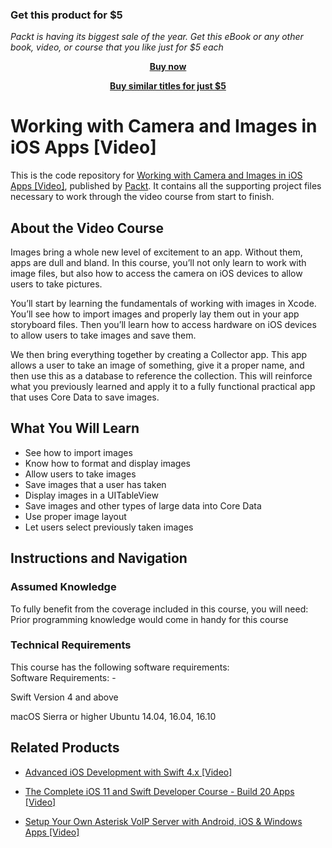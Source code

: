 
### Get this product for $5

<i>Packt is having its biggest sale of the year. Get this eBook or any other book, video, or course that you like just for $5 each</i>


<b><p align='center'>[Buy now](https://packt.link/9781788291330)</p></b>


<b><p align='center'>[Buy similar titles for just $5](https://subscription.packtpub.com/search)</p></b>


# Working with Camera and Images in iOS Apps [Video]
This is the code repository for [Working with Camera and Images in iOS Apps [Video]](https://www.packtpub.com/application-development/working-camera-and-images-ios-apps-video?utm_source=github&utm_medium=repository&utm_campaign=9781788291330), published by [Packt](https://www.packtpub.com/?utm_source=github). It contains all the supporting project files necessary to work through the video course from start to finish.
## About the Video Course
Images bring a whole new level of excitement to an app. Without them, apps are dull and bland. In this course, you’ll not only learn to work with image files, but also how to access the camera on iOS devices to allow users to take pictures.

You’ll start by learning the fundamentals of working with images in Xcode. You’ll see how to import images and properly lay them out in your app storyboard files. Then you’ll learn how to access hardware on iOS devices to allow users to take images and save them.

We then bring everything together by creating a Collector app. This app allows a user to take an image of something, give it a proper name, and then use this as a database to reference the collection. This will reinforce what you previously learned and apply it to a fully functional practical app that uses Core Data to save images.


<H2>What You Will Learn</H2>
<DIV class=book-info-will-learn-text>
<UL>
<LI>See how to import images 
<LI>Know how to format and display images 
<LI>Allow users to take images 
<LI>Save images that a user has taken 
<LI>Display images in a UITableView 
<LI>Save images and other types of large data into Core Data 
<LI>Use proper image layout 
<LI>Let users select previously taken images </LI></UL></DIV>

## Instructions and Navigation
### Assumed Knowledge
To fully benefit from the coverage included in this course, you will need:<br/>
Prior programming knowledge would come in handy for this course
### Technical Requirements
This course has the following software requirements:<br/>
Software Requirements: - 

Swift Version 4 and above

macOS Sierra or higher
Ubuntu 14.04, 16.04, 16.10


## Related Products
* [Advanced iOS Development with Swift 4.x [Video]](https://www.packtpub.com/web-development/advanced-ios-development-swift-4x-video?utm_source=github&utm_medium=repository&utm_campaign=9781788475556)

* [The Complete iOS 11 and Swift Developer Course - Build 20 Apps [Video]](https://www.packtpub.com/application-development/complete-ios-11-and-swift-developer-course-build-20-apps-video?utm_source=github&utm_medium=repository&utm_campaign=9781838827533)

* [Setup Your Own Asterisk VoIP Server with Android, iOS & Windows Apps [Video]](https://www.packtpub.com/application-development/setup-your-own-asterisk-voip-server-android-ios-windows-apps-video?utm_source=github&utm_medium=repository&utm_campaign=9781838829971)

